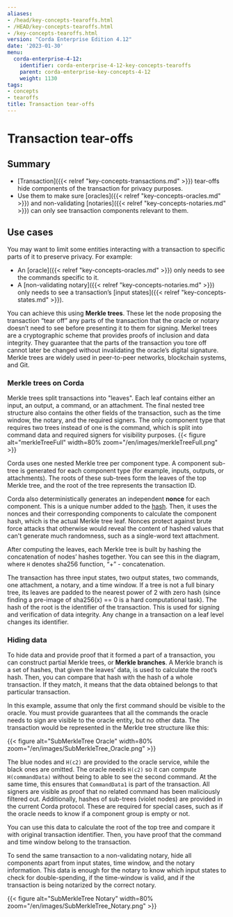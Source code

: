 ```yaml
---
aliases:
- /head/key-concepts-tearoffs.html
- /HEAD/key-concepts-tearoffs.html
- /key-concepts-tearoffs.html
version: "Corda Enterprise Edition 4.12"
date: '2023-01-30'
menu:
  corda-enterprise-4-12:
    identifier: corda-enterprise-4-12-key-concepts-tearoffs
    parent: corda-enterprise-key-concepts-4-12
    weight: 1130
tags:
- concepts
- tearoffs
title: Transaction tear-offs
---
```



# Transaction tear-offs

## Summary

* [Transaction]({{< relref "key-concepts-transactions.md" >}}) tear-offs hide components of the transaction for privacy purposes.
* Use them to make sure [oracles]({{< relref "key-concepts-oracles.md" >}}) and non-validating [notaries]({{< relref "key-concepts-notaries.md" >}}) can only see transaction components relevant to them.

## Use cases

You may want to limit some entities interacting with a transaction to specific parts of it to preserve privacy. For example:
* An [oracle]({{< relref "key-concepts-oracles.md" >}}) only needs to see the commands specific to it.
* A [non-validating notary]({{< relref "key-concepts-notaries.md" >}}) only needs to see a transaction’s [input states]({{< relref "key-concepts-states.md" >}}).

You can achieve this using **Merkle trees**. These let the node proposing the transaction “tear off” any parts of the transaction that the oracle or notary doesn’t need to see before presenting it to them for signing. Merkel trees are a cryptographic scheme that provides proofs of inclusion and data integrity. They guarantee that the parts of the transaction you tore off cannot later be changed without invalidating the oracle’s digital signature. Merkle trees are widely used in peer-to-peer networks, blockchain systems, and Git.



### Merkle trees on Corda

Merkle trees split transactions into "leaves". Each leaf contains
either an input, an output, a command, or an attachment. The final nested tree structure also contains the
other fields of the transaction, such as the time window, the notary, and the required signers. The only component type that requires two trees instead of one is the command, which is split into
command data and required signers for visibility purposes.
{{< figure alt="merkleTreeFull" width=80% zoom="/en/images/merkleTreeFull.png" >}}

Corda uses one nested Merkle tree per component type. A component sub-tree
is generated for each component type (for example, inputs, outputs, or attachments). The roots of these sub-trees
form the leaves of the top Merkle tree, and the root of the tree represents the transaction ID.

Corda also deterministically generates an independent **nonce** for each component. This is a unique number added to the [hash](https://www.investopedia.com/terms/h/hash.asp). Then, it uses the nonces and their corresponding components to calculate the component hash, which is the actual Merkle tree leaf. Nonces protect against brute force attacks that otherwise would reveal the content of hashed values that can't generate much randomness, such as a single-word text attachment.

After computing the leaves, each Merkle tree is built by hashing the concatenation of nodes’ hashes
together. You can see this in the diagram, where `H` denotes sha256 function, “+” - concatenation.

The transaction has three input states, two output states, two commands, one attachment, a notary, and a time window.
If a tree is not a full binary tree, its leaves are padded to the nearest
power of 2 with zero hash (since finding a pre-image of sha256(x) == 0 is a hard computational task). The hash of the root is the identifier of the transaction. This is used for signing and
verification of data integrity. Any change in a transaction on a leaf level changes its identifier.

### Hiding data

To hide data and provide proof that it formed a part of a transaction, you can construct partial Merkle trees,
or **Merkle branches**. A Merkle branch is a set of hashes, that given the leaves’ data, is used to calculate the
root’s hash. Then, you can compare that hash with the hash of a whole transaction. If they match, it means that the data
obtained belongs to that particular transaction.

In this example, assume that only the first command should be visible to the oracle. You must provide guarantees that all
the commands the oracle needs to sign are visible to the oracle entity, but no other data. The transaction would be represented in the Merkle tree structure like this:

{{< figure alt="SubMerkleTree Oracle" width=80% zoom="/en/images/SubMerkleTree_Oracle.png" >}}

The blue nodes and `H(c2)` are provided to the oracle service, while the black ones are omitted. The oracle needs `H(c2)` so it can compute `H(commandData)` without being to able to see the second command. At the same time, this
ensures that `CommandData1` is part of the transaction. All signers are visible as
proof that no related command has been maliciously filtered out. Additionally, hashes of
sub-trees (violet nodes) are provided in the current Corda protocol. These are required for special cases, such as if the oracle needs to know if a component group is empty or not.

You can use this data to calculate the root of the top tree and compare it with original
transaction identifier. Then, you have proof that the command and time window belong to the transaction.

To send the same transaction to a non-validating notary, hide all components
apart from input states, time window, and the notary information. This data is enough for the notary to know which
input states to check for double-spending, if the time-window is valid, and if the transaction is being notarized by the correct notary.

{{< figure alt="SubMerkleTree Notary" width=80% zoom="/en/images/SubMerkleTree_Notary.png" >}}
